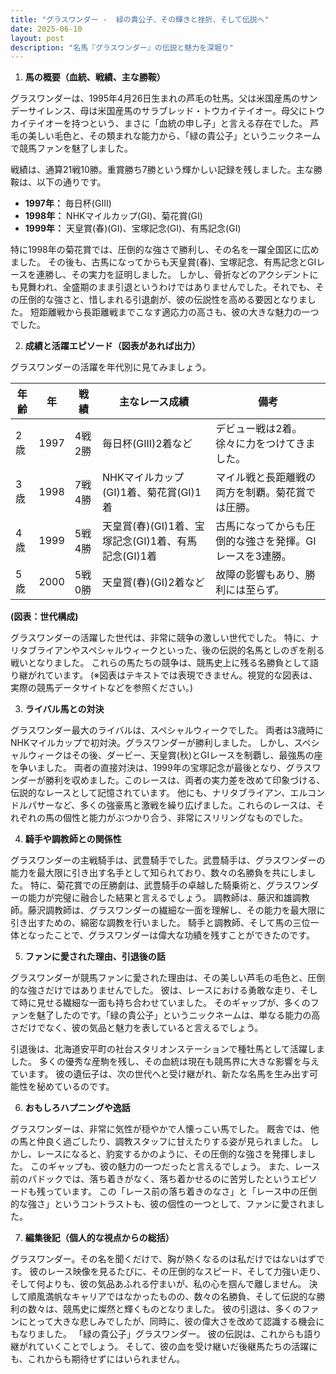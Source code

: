 ```yaml
---
title: "グラスワンダー -  緑の貴公子、その輝きと挫折、そして伝説へ"
date: 2025-06-10
layout: post
description: "名馬『グラスワンダー』の伝説と魅力を深堀り"
---
```


1. **馬の概要（血統、戦績、主な勝鞍）**

グラスワンダーは、1995年4月26日生まれの芦毛の牡馬。父は米国産馬のサンデーサイレンス、母は米国産馬のサラブレッド・トウカイテイオー。母父にトウカイテイオーを持つという、まさに「血統の申し子」と言える存在でした。  芦毛の美しい毛色と、その類まれな能力から、「緑の貴公子」というニックネームで競馬ファンを魅了しました。

戦績は、通算21戦10勝。重賞勝ち7勝という輝かしい記録を残しました。主な勝鞍は、以下の通りです。

* **1997年：** 毎日杯(GIII)
* **1998年：** NHKマイルカップ(GI)、菊花賞(GI)
* **1999年：** 天皇賞(春)(GI)、宝塚記念(GI)、有馬記念(GI)

特に1998年の菊花賞では、圧倒的な強さで勝利し、その名を一躍全国区に広めました。  その後も、古馬になってからも天皇賞(春)、宝塚記念、有馬記念とGIレースを連勝し、その実力を証明しました。  しかし、骨折などのアクシデントにも見舞われ、全盛期のまま引退というわけではありませんでした。それでも、その圧倒的な強さと、惜しまれる引退劇が、彼の伝説性を高める要因となりました。  短距離戦から長距離戦までこなす適応力の高さも、彼の大きな魅力の一つでした。


2. **成績と活躍エピソード（図表があれば出力）**

グラスワンダーの活躍を年代別に見てみましょう。

| 年齢 | 年 | 戦績 | 主なレース成績 | 備考 |
|---|---|---|---|---|
| 2歳 | 1997 | 4戦2勝 | 毎日杯(GIII)2着など |  デビュー戦は2着。徐々に力をつけてきました。 |
| 3歳 | 1998 | 7戦4勝 | NHKマイルカップ(GI)1着、菊花賞(GI)1着 |  マイル戦と長距離戦の両方を制覇。菊花賞では圧勝。 |
| 4歳 | 1999 | 5戦4勝 | 天皇賞(春)(GI)1着、宝塚記念(GI)1着、有馬記念(GI)1着 |  古馬になってからも圧倒的な強さを発揮。GIレースを3連勝。 |
| 5歳 | 2000 | 5戦0勝 |  天皇賞(春)(GI)2着など |  故障の影響もあり、勝利には至らず。 |


**(図表：世代構成)**

グラスワンダーの活躍した世代は、非常に競争の激しい世代でした。  特に、ナリタブライアンやスペシャルウィークといった、後の伝説的名馬としのぎを削る戦いとなりました。  これらの馬たちの競争は、競馬史上に残る名勝負として語り継がれています。  (※図表はテキストでは表現できません。視覚的な図表は、実際の競馬データサイトなどを参照ください。)


3. **ライバル馬との対決**

グラスワンダー最大のライバルは、スペシャルウィークでした。  両者は3歳時にNHKマイルカップで初対決。グラスワンダーが勝利しました。  しかし、スペシャルウィークはその後、ダービー、天皇賞(秋)とGIレースを制覇し、最強馬の座を争いました。  両者の直接対決は、1999年の宝塚記念が最後となり、グラスワンダーが勝利を収めました。このレースは、両者の実力差を改めて印象づける、伝説的なレースとして記憶されています。  他にも、ナリタブライアン、エルコンドルパサーなど、多くの強豪馬と激戦を繰り広げました。これらのレースは、それぞれの馬の個性と能力がぶつかり合う、非常にスリリングなものでした。


4. **騎手や調教師との関係性**

グラスワンダーの主戦騎手は、武豊騎手でした。武豊騎手は、グラスワンダーの能力を最大限に引き出す名手として知られており、数々の名勝負を共にしました。  特に、菊花賞での圧勝劇は、武豊騎手の卓越した騎乗術と、グラスワンダーの能力が完璧に融合した結果と言えるでしょう。  調教師は、藤沢和雄調教師。藤沢調教師は、グラスワンダーの繊細な一面を理解し、その能力を最大限に引き出すための、綿密な調教を行いました。  騎手と調教師、そして馬の三位一体となったことで、グラスワンダーは偉大な功績を残すことができたのです。


5. **ファンに愛された理由、引退後の話**

グラスワンダーが競馬ファンに愛された理由は、その美しい芦毛の毛色と、圧倒的な強さだけではありませんでした。  彼は、レースにおける勇敢な走り、そして時に見せる繊細な一面も持ち合わせていました。  そのギャップが、多くのファンを魅了したのです。「緑の貴公子」というニックネームは、単なる能力の高さだけでなく、彼の気品と魅力を表していると言えるでしょう。

引退後は、北海道安平町の社台スタリオンステーションで種牡馬として活躍しました。  多くの優秀な産駒を残し、その血統は現在も競馬界に大きな影響を与えています。  彼の遺伝子は、次の世代へと受け継がれ、新たな名馬を生み出す可能性を秘めているのです。


6. **おもしろハプニングや逸話**

グラスワンダーは、非常に気性が穏やかで人懐っこい馬でした。  厩舎では、他の馬と仲良く過ごしたり、調教スタッフに甘えたりする姿が見られました。  しかし、レースになると、豹変するかのように、その圧倒的な強さを発揮しました。  このギャップも、彼の魅力の一つだったと言えるでしょう。  また、レース前のパドックでは、落ち着きがなく、落ち着かせるのに苦労したというエピソードも残っています。  この「レース前の落ち着きのなさ」と「レース中の圧倒的な強さ」というコントラストも、彼の個性の一つとして、ファンに愛されました。


7. **編集後記（個人的な視点からの総括）**

グラスワンダー。その名を聞くだけで、胸が熱くなるのは私だけではないはずです。  彼のレース映像を見るたびに、その圧倒的なスピード、そして力強い走り、そして何よりも、彼の気品あふれる佇まいが、私の心を掴んで離しません。  決して順風満帆なキャリアではなかったものの、数々の名勝負、そして伝説的な勝利の数々は、競馬史に燦然と輝くものとなりました。  彼の引退は、多くのファンにとって大きな悲しみでしたが、同時に、彼の偉大さを改めて認識する機会にもなりました。  「緑の貴公子」グラスワンダー。  彼の伝説は、これからも語り継がれていくことでしょう。  そして、彼の血を受け継いだ後継馬たちの活躍にも、これからも期待せずにはいられません。
